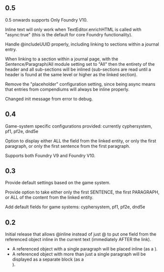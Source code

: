 ## 0.5

0.5 onwards supports Only Foundry V10.

Inline text will only work when TextEditor.enrichHTML is called with "async:true" (this is the default for core Foundry functionality).

Handle @includeUUID properly, including linking to sections within a journal entry.

When linking to a section within a journal page, with the Sentence/Paragraph/All module setting set to "All" then the entirety of the header and all sub-sections will be inlined (sub-sections are read until a header is found at the same level or higher as the linked section).

Remove the "placeholder" configuration setting, since being async means that entries from compendiums will always be inline properly.

Changed init message from error to debug.

## 0.4

Game-system specific configurations provided: currently cyphersystem, pf1, pf2e, dnd5e

Option to display either ALL the field from the linked entity, or only the first paragraph, or only the first sentence from the first paragraph.

Supports both Foundry V9 and Foundry V10.

## 0.3

Provide default settings based on the game system.

Provide option to take either only the first SENTENCE, the first PARAGRAPH, or ALL of the content from the linked entity.

Add default fields for game systems: cyphersystem, pf1, pf2e, dnd5e

## 0.2

Initial release that allows @inline<Document> instead of just @<Document> to put one field from the referenced object inline in the current text (immediately AFTER the link).

- A referenced object with a single paragraph will be placed inline (as a <span>).
- A referenced object with more than just a single paragraph will be displayed as a separate block (as a <div>).